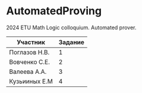 # AutomatedProving
2024 ETU Math Logic colloquium.  Automated prover.

| Участник      | Задание |
|---------------|---------|
| Поглазов Н.В. |    1    |
| Вовченко С.Е. |    2    |
| Валеева А.А.  |    3    |
| Кузьииных Е.М |    4    |
